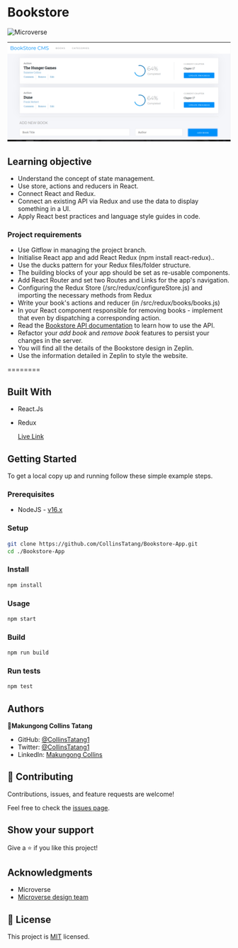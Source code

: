 # Bookstore

![Microverse](https://img.shields.io/badge/Microverse-blueviolet)

![Bookstore](book2.png)
## Learning objective
- Understand the concept of state management.
- Use store, actions and reducers in React.
- Connect React and Redux.
- Connect an existing API via Redux and use the data to display something in a UI.
- Apply React best practices and language style guides in code.
  
### Project requirements
- Use Gitflow in managing the project branch.
- Initialise React app and add React Redux (npm install react-redux)..
- Use the ducks pattern for your Redux files/folder structure.
- The building blocks of your app should be set as re-usable components.
- Add React Router and set two Routes and Links for the app's navigation.
- Configuring the Redux Store (/src/redux/configureStore.js) and importing the necessary methods from Redux
- Write your book's actions and reducer (in /src/redux/books/books.js)
- In your React component responsible for removing books - implement that even by dispatching a corresponding action.
- Read the [Bookstore API documentation](https://www.notion.so/Bookstore-API-51ea269061f849118c65c0a53e88a739) to learn how to use the API.
- Refactor your *add book* and *remove book* features to persist your changes in the server.
- You will find all the details of the Bookstore design in Zeplin.
- Use the information detailed in Zeplin to style the website.
  
========

## Built With

- React.Js
- Redux
  
  [Live Link](https://celadon-croquembouche-384ba6.netlify.app/)
## Getting Started

To get a local copy up and running follow these simple example steps.

### Prerequisites

- NodeJS - [v16.x](https://nodejs.org/en/)

### Setup

```bash
git clone https://github.com/CollinsTatang/Bookstore-App.git
cd ./Bookstore-App
```

### Install

```bash
npm install
```

### Usage

```bash
npm start
```

### Build

```bash
npm run build
```

### Run tests

```bash
npm test
```

## Authors

👤**Makungong Collins Tatang**

- GitHub: [@CollinsTatang1](https://github.com/CollinsTatang)
- Twitter: [@CollinsTatang1](https://twitter.com/CollinsTatang1)
- LinkedIn: [Makungong Collins](https://www.linkedin.com/in/makungong-collins/)

## 🤝 Contributing

Contributions, issues, and feature requests are welcome!

Feel free to check the [issues page](../../issues/).

## Show your support

Give a ⭐️ if you like this project!

## Acknowledgments

- Microverse
- [Microverse design team](https://app.zeplin.io/project/5b35a9e13227086040f8eb75/screen/5b695e29bb8c844f118f9378)

## 📝 License

This project is [MIT](./LICENSE) licensed.